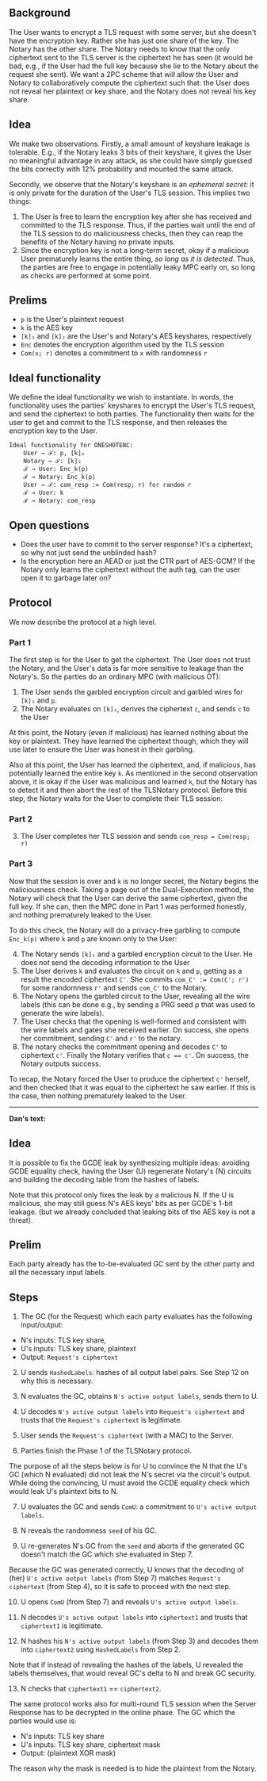 ## Background

The User wants to encrypt a TLS request with some server, but she doesn't have the encryption key. Rather she has just one share of the key. The Notary has the other share. The Notary needs to know that the only ciphertext sent to the TLS server is the ciphertext he has seen (it would be bad, e.g., if the User had the full key because she lie to the Notary about the request she sent). We want a 2PC scheme that will allow the User and Notary to collaboratively compute the ciphertext such that: the User does not reveal her plaintext or key share, and the Notary does not reveal his key share.

## Idea

We make two observations. Firstly, a small amount of keyshare leakage is tolerable. E.g., if the Notary leaks 3 bits of their keyshare, it gives the User no meaningful advantage in any attack, as she could have simply guessed the bits correctly with 12% probability and mounted the same attack.

Secondly, we observe that the Notary's keyshare is an _ephemeral secret_: it is only private for the duration of the User's TLS session. This implies two things:

1. The User is free to learn the encryption key after she has received and committed to the TLS response. Thus, if the parties wait until the end of the TLS session to do maliciousness checks, then they can reap the benefits of the Notary having no private inputs.
2. Since the encryption key is not a long-term secret, okay if a malicious User prematurely learns the entire thing, _so long as it is detected_. Thus, the parties are free to engage in potentially leaky MPC early on, so long as checks are performed at some point.

## Prelims

* `p` is the User's plaintext request
* `k` is the AES key
* `[k]₁` and `[k]₂` are the User's and Notary's AES keyshares, respectively
* `Enc` denotes the encryption algorithm used by the TLS session
* `Com(x; r)` denotes a commitment to `x` with randomness `r`

## Ideal functionality

We define the ideal functionality we wish to instantiate. In words, the functionality uses the parties' keyshares to encrypt the User's TLS request, and send the ciphertext to both parties. The functionality then waits for the user to get and commit to the TLS response, and then releases the encryption key to the User.
```
Ideal functionality for ONESHOTENC:
    User → ℱ: p, [k]₁
    Notary → ℱ: [k]₂
    ℱ → User: Enc_k(p)
    ℱ → Notary: Enc_k(p)
    User → ℱ: com_resp := Com(resp; r) for random r
    ℱ → User: k
    ℱ → Notary: com_resp
```

## Open questions

* Does the user have to commit to the server response? It's a ciphertext, so why not just send the unblinded hash?
* Is the encryption here an AEAD or just the CTR part of AES-GCM? If the Notary only learns the ciphertext without the auth tag, can the user open it to garbage later on?

## Protocol

We now describe the protocol at a high level.

### Part 1

The first step is for the User to get the ciphertext. The User does not trust the Notary, and the User's data is far more sensitive to leakage than the Notary's. So the parties do an ordinary MPC (with malicious OT):

1. The User sends the garbled encryption circuit and garbled wires for `[k]₁` and `p`.
2. The Notary evaluates on `[k]₂`, derives the ciphertext `c`, and sends `c` to the User

At this point, the Notary (even if malicious) has learned nothing about the key or plaintext. They have learned the ciphertext though, which they will use later to ensure the User was honest in their garbling. 

Also at this point, the User has learned the ciphertext, and, if malicious, has potentially learned the entire key `k`. As mentioned in the second observation above, it is okay if the User was malicious and learned `k`, but the Notary has to detect it and then abort the rest of the TLSNotary protocol. Before this step, the Notary waits for the User to complete their TLS session:

### Part 2

3. The User completes her TLS session and sends `com_resp = Com(resp; r)`

### Part 3

Now that the session is over and `k` is no longer secret, the Notary begins the maliciousness check. Taking a page out of the Dual-Execution method, the Notary will check that the User can derive the same ciphertext, given the full key. If she can, then the MPC done in Part 1 was performed honestly, and nothing prematurely leaked to the User.

To do this check, the Notary will do a privacy-free garbling to compute `Enc_k(p)` where `k` and `p` are known only to the User:

4. The Notary sends `[k]₂` and a garbled encryption circuit to the User. He does _not_ send the decoding information to the User
5. The User derives `k` and evaluates the circuit on `k` and `p`, getting as a result the encoded ciphertext `C'`. She commits `com_C' := Com(C'; r')` for some randomness `r'` and sends `com_C'` to the Notary.
6. The Notary opens the garbled circuit to the User, revealing all the wire labels (this can be done e.g., by sending a PRG seed ρ that was used to generate the wire labels).
7. The User checks that the opening is well-formed and consistent with the wire labels and gates she received earlier. On success, she opens her commitment, sending `C'` and `r'` to the notary.
8. The notary checks the commitment opening and decodes `C'` to ciphertext `c'`. Finally the Notary verifies that `c == c'`. On success, the Notary outputs success.

To recap, the Notary forced the User to produce the ciphertext `c'` herself, and then checked that it was equal to the ciphertext he saw earlier. If this is the case, then nothing prematurely leaked to the User.

------------------------------

**Dan's text:**

## Idea

It is possible to fix the GCDE leak by synthesizing multiple ideas: avoiding GCDE equality check, having the User (U) regenerate Notary's (N) circuits and building the decoding table from the hashes of labels.

Note that this protocol only fixes the leak by a malicious N. If the U is malicious, she may still guess N's AES keys' bits as per GCDE's 1-bit leakage. (but we already concluded that leaking bits of the AES key is not a threat).


## Prelim

Each party already has the to-be-evaluated GC sent by the other party and all the necessary input labels.

## Steps

1. The GC (for the Request) which each party evaluates has the following input/output:

- N's inputs: TLS key share,
- U's inputs: TLS key share, plaintext
- Output: `Request's ciphertext`

2. U sends `HashedLabels`: hashes of all output label pairs. See Step 12 on why this is necessary.

3. N evaluates the GC, obtains `N's active output labels`, sends them to U.

4. U decodes `N's active output labels` into `Request's ciphertext` and trusts that the `Request's ciphertext` is legitimate.

5. User sends the `Request's ciphertext` (with a MAC) to the Server.

6. Parties finish the Phase 1 of the TLSNotary protocol.

The purpose of all the steps below is for U to convince the N that the U's GC (which N evaluated) did not leak the N's secret via the circuit's output. While doing the convincing, U must avoid the GCDE equality check which would leak U's plaintext bits to N.

7. U evaluates the GC and sends `ComU`: a commitment to `U's active output labels`. 

8. N reveals the randomness `seed` of his GC.

9. U re-generates N's GC from the `seed` and aborts if the generated GC doesn't match the GC which she evaluated in Step 7.

Because the GC was generated correctly, U knows that the decoding of (her) `U's active output labels` (from Step 7) matches `Request's ciphertext` (from Step 4), so it is safe to proceed with the next step.

10. U opens `ComU` (from Step 7) and reveals `U's active output labels`.

11. N decodes `U's active output labels` into `ciphertext1` and trusts that `ciphertext1` is legitimate.

12. N hashes his `N's active output labels` (from Step 3) and decodes them into `ciphertext2` using `HashedLabels` from Step 2.

Note that if instead of revealing the hashes of the labels, U revealed the labels themselves, that would reveal GC's delta to N and break GC security.

13. N checks that `ciphertext1` == `ciphertext2`.


The same protocol works also for multi-round TLS session when the Server Response has to be decrypted in the online phase.
The GC which the parties would use is:

- N's inputs: TLS key share
- U's inputs: TLS key share, ciphertext mask
- Output: (plaintext XOR mask)

The reason why the mask is needed is to hide the plaintext from the Notary.
